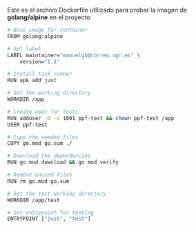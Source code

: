 Este es el archivo Dockerfile utilizado para probar la imagen de **golang/alpine** en el proyecto

```Bash
# Base image for container
FROM golang:alpine

# Set label
LABEL maintainer="manuelgb@correo.ugr.es" \
    version="1.1"

# Install task runner
RUN apk add just

# Set the working directory
WORKDIR /app

# Create user for tests
RUN adduser -D -u 1001 ppf-test && chown ppf-test /app
USER ppf-test

# Copy the needed files
COPY go.mod go.sum ./

# Download the dependencies
RUN go mod download && go mod verify

# Remove unused files
RUN rm go.mod go.sum

# Set the test working directory
WORKDIR /app/test

# Set entrypoint for testing
ENTRYPOINT ["just", "test"]
```